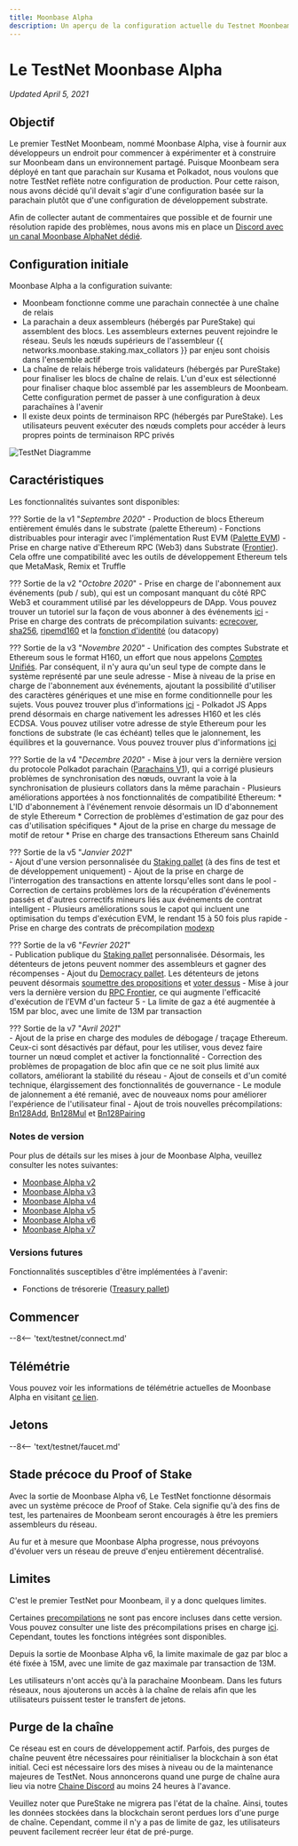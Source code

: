 ```yaml
---
title: Moonbase Alpha
description: Un aperçu de la configuration actuelle du Testnet Moonbeam, Moonbase Alpha et des informations sur la façon de commencer à l'utiliser à l'aide de Solidity.
---
```


# Le TestNet Moonbase Alpha

_Updated April 5, 2021_

## Objectif

Le premier TestNet Moonbeam, nommé Moonbase Alpha, vise à fournir aux développeurs un endroit pour commencer à expérimenter et à construire sur Moonbeam dans un environnement partagé. Puisque Moonbeam sera déployé en tant que parachain sur Kusama et Polkadot, nous voulons que notre TestNet reflète notre configuration de production. Pour cette raison, nous avons décidé qu'il devait s'agir d'une configuration basée sur la parachain plutôt que d'une configuration de développement substrate.

Afin de collecter autant de commentaires que possible et de fournir une résolution rapide des problèmes, nous avons mis en place un [Discord avec un canal Moonbase AlphaNet dédié](https://discord.gg/PfpUATX).

## Configuration initiale

Moonbase Alpha a la configuration suivante:

 - Moonbeam fonctionne comme une parachain connectée à une chaîne de relais
 - La parachain a deux assembleurs (hébergés par PureStake) qui assemblent des blocs. Les assembleurs externes peuvent rejoindre le réseau. Seuls les nœuds supérieurs de l'assembleur {{ networks.moonbase.staking.max_collators }} par enjeu sont choisis dans l'ensemble actif
 - La chaîne de relais héberge trois validateurs (hébergés par PureStake) pour finaliser les blocs de chaîne de relais. L'un d'eux est sélectionné pour finaliser chaque bloc assemblé par les assembleurs de Moonbeam. Cette configuration permet de passer à une configuration à deux parachaïnes à l'avenir
 - Il existe deux points de terminaison RPC (hébergés par PureStake). Les utilisateurs peuvent exécuter des nœuds complets pour accéder à leurs propres points de terminaison RPC privés

![TestNet Diagramme](/images/testnet/Moonbase-Alpha-v7.png)

## Caractéristiques

Les fonctionnalités suivantes sont disponibles:

??? Sortie de la v1 "_Septembre 2020_"
    - Production de blocs Ethereum entièrement émulés dans le substrate (palette Ethereum)
    - Fonctions distribuables pour interagir avec l'implémentation Rust EVM ([Palette EVM](https://docs.rs/pallet-evm/2.0.1/pallet_evm/))
    - Prise en charge native d'Ethereum RPC (Web3) dans Substrate ([Frontier](https://github.com/paritytech/frontier)). Cela offre une compatibilité avec les outils de développement Ethereum tels que MetaMask, Remix et Truffle 

??? Sortie de la v2 "_Octobre 2020_"
    - Prise en charge de l'abonnement aux événements (pub / sub), qui est un composant manquant du côté RPC Web3 et couramment utilisé par les développeurs de DApp. Vous pouvez trouver un tutoriel sur la façon de vous abonner à des événements [ici](/integrations/pubsub/)
    - Prise en charge des contrats de précompilation suivants: [ecrecover](https://docs.klaytn.com/smart-contract/precompiled-contracts#address-0x-01-ecrecover-hash-v-r-s), [sha256](https://docs.klaytn.com/smart-contract/precompiled-contracts#address-0x-02-sha-256-data), [ripemd160](https://docs.klaytn.com/smart-contract/precompiled-contracts#address-0x-03-ripemd-160-data) et la [fonction d'identité](https://docs.klaytn.com/smart-contract/precompiled-contracts#address-0x-04-datacopy-data) (ou datacopy)

??? Sortie de la v3 "_Novembre 2020_"
    - Unification des comptes Substrate et Ethereum sous le format H160, un effort que nous appelons [Comptes Unifiés](https://medium.com/moonbeam-network/moonbase-alpha-v3-introducing-unified-accounts-88fae3564cda). Par conséquent, il n'y aura qu'un seul type de compte dans le système représenté par une seule adresse
    - Mise à niveau de la prise en charge de l'abonnement aux événements, ajoutant la possibilité d'utiliser des caractères génériques et une mise en forme conditionnelle pour les sujets. Vous pouvez trouver plus d'informations [ici](https://docs.moonbeam.network/integrations/pubsub/#using-wildcards-and-conditional-formatting)
    - Polkadot JS Apps prend désormais en charge nativement les adresses H160 et les clés ECDSA. Vous pouvez utiliser votre adresse de style Ethereum pour les fonctions de substrate (le cas échéant) telles que le jalonnement, les équilibres et la gouvernance. Vous pouvez trouver plus d'informations [ici](/integrations/wallets/polkadotjs/)

??? Sortie de la v4 "_Decembre 2020_"
    - Mise à jour vers la dernière version du protocole Polkadot parachain ([Parachains V1](https://w3f.github.io/parachain-implementers-guide/)), qui a corrigé plusieurs problèmes de synchronisation des nœuds, ouvrant la voie à la synchronisation de plusieurs collators dans la même parachain
    - Plusieurs améliorations apportées à nos fonctionnalités de compatibilité Ethereum:
        * L'ID d'abonnement à l'événement renvoie désormais un ID d'abonnement de style Ethereum
        * Correction de problèmes d'estimation de gaz pour des cas d'utilisation spécifiques
        * Ajout de la prise en charge du message de motif de retour
        * Prise en charge des transactions Ethereum sans ChainId

??? Sortie de la v5 "_Janvier 2021_"      
    - Ajout d'une version personnalisée du [Staking pallet](https://wiki.polkadot.network/docs/en/learn-staking) (à des fins de test et de développement uniquement)
    - Ajout de la prise en charge de l'interrogation des transactions en attente lorsqu'elles sont dans le pool 
    - Correction de certains problèmes lors de la récupération d'événements passés et d'autres correctifs mineurs liés aux événements de contrat intelligent
    - Plusieurs améliorations sous le capot qui incluent une optimisation du temps d'exécution EVM, le rendant 15 à 50 fois plus rapide
    - Prise en charge des contrats de précompilation [modexp](https://docs.klaytn.com/smart-contract/precompiled-contracts#address-0x05-bigmodexp-base-exp-mod)

??? Sortie de la v6 "_Fevrier 2021_"      
    - Publication publique du [Staking pallet](https://wiki.polkadot.network/docs/en/learn-staking) personnalisée. Désormais, les détenteurs de jetons peuvent nommer des assembleurs et gagner des récompenses
    - Ajout du [Democracy pallet](https://github.com/paritytech/substrate/tree/HEAD/frame/democracy). Les détenteurs de jetons peuvent désormais [soumettre des propositions](/governance/proposals/) et [voter dessus](/governance/voting/)
    - Mise à jour vers la dernière version du [RPC Frontier](https://github.com/paritytech/frontier), ce qui augmente l'efficacité d'exécution de l’EVM d'un facteur 5
    - La limite de gaz a été augmentée à 15M par bloc, avec une limite de 13M par transaction

??? Sortie de la v7 "_Avril 2021_"      
    - Ajout de la prise en charge des modules de débogage / traçage Ethereum. Ceux-ci sont désactivés par défaut, pour les utiliser, vous devez faire tourner un nœud complet et activer la fonctionnalité
    - Correction des problèmes de propagation de bloc afin que ce ne soit plus limité aux collators, améliorant la stabilité du réseau
    - Ajout de conseils et d'un comité technique, élargissement des fonctionnalités de gouvernance
    - Le module de jalonnement a été remanié, avec de nouveaux noms pour améliorer l'expérience de l'utilisateur final
    - Ajout de trois nouvelles précompilations: [Bn128Add](https://eips.ethereum.org/EIPS/eip-196), [Bn128Mul](https://eips.ethereum.org/EIPS/eip-196) et [Bn128Pairing](https://eips.ethereum.org/EIPS/eip-197)

### Notes de version

Pour plus de détails sur les mises à jour de Moonbase Alpha, veuillez consulter les notes suivantes:

 - [Moonbase Alpha v2](https://github.com/PureStake/moonbeam/releases/tag/v0.2.0)
 - [Moonbase Alpha v3](https://github.com/PureStake/moonbeam/releases/tag/v0.3.0)
 - [Moonbase Alpha v4](https://github.com/PureStake/moonbeam/releases/tag/v0.4.0)
 - [Moonbase Alpha v5](https://github.com/PureStake/moonbeam/releases/tag/v0.5.0)
 - [Moonbase Alpha v6](https://github.com/PureStake/moonbeam/releases/tag/v0.6.0)
 - [Moonbase Alpha v7](https://github.com/PureStake/moonbeam/releases/tag/v0.7.0)

### Versions futures

Fonctionnalités susceptibles d'être implémentées à l'avenir:

 - Fonctions de trésorerie ([Treasury pallet](https://github.com/paritytech/substrate/tree/master/frame/treasury))

## Commencer

--8<-- 'text/testnet/connect.md'

## Télémétrie

Vous pouvez voir les informations de télémétrie actuelles de Moonbase Alpha en visitant [ce lien](https://telemetry.polkadot.io/#list/Moonbase%20Alpha).

## Jetons

--8<-- 'text/testnet/faucet.md'

## Stade précoce du Proof of Stake

Avec la sortie de Moonbase Alpha v6, Le TestNet fonctionne désormais avec un système précoce de Proof of Stake. Cela signifie qu'à des fins de test, les partenaires de Moonbeam seront encouragés à être les premiers assembleurs du réseau.

Au fur et à mesure que Moonbase Alpha progresse, nous prévoyons d'évoluer vers un réseau de preuve d'enjeu entièrement décentralisé.

## Limites

C'est le premier TestNet pour Moonbeam, il y a donc quelques limites.

Certaines [precompilations](https://docs.klaytn.com/smart-contract/precompiled-contracts) ne sont pas encore incluses dans cette version. Vous pouvez consulter une liste des précompilations prises en charge [ici](/integrations/precompiles/). Cependant, toutes les fonctions intégrées sont disponibles.

Depuis la sortie de Moonbase Alpha v6, la limite maximale de gaz par bloc a été fixée à 15M, avec une limite de gaz maximale par transaction de 13M.

Les utilisateurs n'ont accès qu'à la parachaine Moonbeam. Dans les futurs réseaux, nous ajouterons un accès à la chaîne de relais afin que les utilisateurs puissent tester le transfert de jetons.

## Purge de la chaîne

Ce réseau est en cours de développement actif. Parfois, des purges de chaîne peuvent être nécessaires pour réinitialiser la blockchain à son état initial. Ceci est nécessaire lors des mises à niveau ou de la maintenance majeures de TestNet. Nous annoncerons quand une purge de chaîne aura lieu via notre [Chaine Discord](https://discord.gg/PfpUATX) au moins 24 heures à l'avance.

Veuillez noter que PureStake ne migrera pas l'état de la chaîne. Ainsi, toutes les données stockées dans la blockchain seront perdues lors d'une purge de chaîne. Cependant, comme il n'y a pas de limite de gaz, les utilisateurs peuvent facilement recréer leur état de pré-purge.

